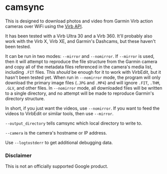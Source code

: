 # camsync

This is designed to download photos and video from Garmin Virb action
cameras over WiFi using the [Virb
API](https://developer.garmin.com/downloads/virb/Camera_Network_Services_API_v0.5.pdf).

It has been tested with a Virb Ultra 30 and a Virb 360.  It'll
probably also work with the Virb X, Virb XE, and Garmin's Dashcams,
but these haven't been tested.

It can be run in two modes: `--mirror` and `--nomirror`.  If `--mirror` is
used, then it will attempt to reproduce the file structure from the
Garmin camera and copy all of the metadata files referenced in the
camera's media list, including `.FIT` files.  This *should* be enough
for it to work with VirbEdit, but it hasn't been tested yet.  When run
in `--nomirror` mode, the program will only download the primary image
files (`.JPG` and `.MP4`) and will ignore `.FIT`, `.THM`, `.GLV`, and other
files.  In `--nomirror` mode, all downloaded files will be written to a
single directory, and no attempt will be made to reproduce Garmin's
directory structure.

In short, if you just want the videos, use `--nomirror`.  If you want to
feed the videos to VirbEdit or similar tools, then use `--mirror`.

`--output_directory` tells camsync which local directory to write to.

`--camera` is the camera's hostname or IP address.

Use `--logtostderr` to get additional debugging data.

### Disclaimer

This is not an officially supported Google product.

